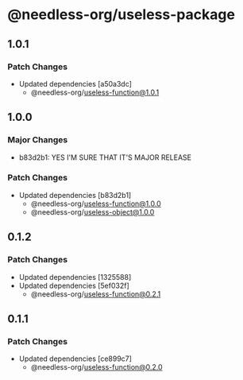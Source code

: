 # @needless-org/useless-package

## 1.0.1

### Patch Changes

- Updated dependencies [a50a3dc]
  - @needless-org/useless-function@1.0.1

## 1.0.0

### Major Changes

- b83d2b1: YES I'M SURE THAT IT'S MAJOR RELEASE

### Patch Changes

- Updated dependencies [b83d2b1]
  - @needless-org/useless-function@1.0.0
  - @needless-org/useless-object@1.0.0

## 0.1.2

### Patch Changes

- Updated dependencies [1325588]
- Updated dependencies [5ef032f]
  - @needless-org/useless-function@0.2.1

## 0.1.1

### Patch Changes

- Updated dependencies [ce899c7]
  - @needless-org/useless-function@0.2.0
